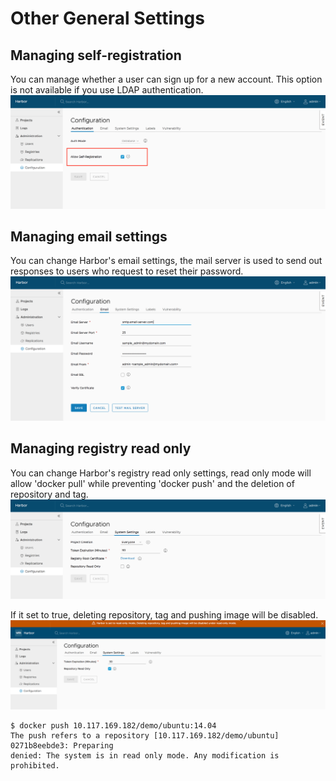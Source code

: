 # Other General Settings

## Managing self-registration
You can manage whether a user can sign up for a new account. This option is not available if you use LDAP authentication.  
![browse project](../../img/new_self_reg.png)

## Managing email settings
You can change Harbor's email settings, the mail server is used to send out responses to users who request to reset their password.  
![browse project](../../img/new_config_email.png)

## Managing registry read only
You can change Harbor's registry read only settings, read only mode will allow 'docker pull' while preventing 'docker push' and the deletion of repository and tag.
![browse project](../../img/read_only.png)

If it set to true, deleting repository, tag and pushing image will be disabled. 
![browse project](../../img/read_only_enable.png)


```
$ docker push 10.117.169.182/demo/ubuntu:14.04  
The push refers to a repository [10.117.169.182/demo/ubuntu]
0271b8eebde3: Preparing 
denied: The system is in read only mode. Any modification is prohibited.  
```